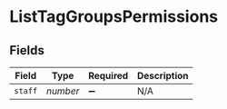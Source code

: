# ListTagGroupsPermissions


## Fields

| Field              | Type               | Required           | Description        |
| ------------------ | ------------------ | ------------------ | ------------------ |
| `staff`            | *number*           | :heavy_minus_sign: | N/A                |